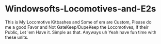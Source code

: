 # Windowsofts-Locomotives-and-E2s
This is My Locomotive Kitbashes and Some of em are Custom, Please do me a good Favor and Not GateKeep/DupeKeep the Locomotives, If their Public, Let 'em Have it. Simple as that. Anyways uh Yeah have fun time with these units.
